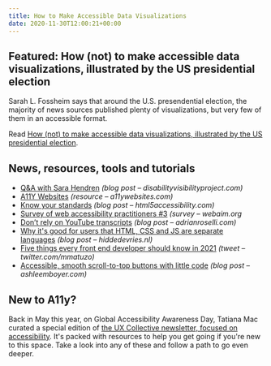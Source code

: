 ```yaml
---
title: How to Make Accessible Data Visualizations
date: 2020-11-30T12:00:21+00:00
---
```


## Featured: How (not) to make accessible data visualizations, illustrated by the US presidential election

Sarah L. Fossheim says that around the U.S. presendential election, the majority of news sources published plenty of visualizations, but very few of them in an accessible format.

Read [How (not) to make accessible data visualizations, illustrated by the US presidential election](https://fossheim.io/writing/posts/accessible-dataviz-us-elections/).

## News, resources, tools and tutorials

- [Q&A with Sara Hendren](https://disabilityvisibilityproject.com/2020/08/03/qa-with-sara-hendren/) *(blog post – disabilityvisibilityproject.com)*
- [A11Y Websites](https://www.a11ywebsites.com) *(resource – a11ywebsites.com)*
- [Know your standards](https://html5accessibility.com/stuff/2020/11/24/know-your-standards/) *(blog post – html5accessibility.com)*
- [Survey of web accessibility practitioners #3](https://webaim.org/projects/practitionersurvey3/) *(survey – webaim.org*
- [Don’t rely on YouTube transcripts](https://adrianroselli.com/2020/11/dont-rely-on-youtube-transcripts.html) *(blog post – adrianroselli.com)*
- [Why it's good for users that HTML, CSS and JS are separate languages](https://hiddedevries.nl/en/blog/2020-11-25-why-its-good-for-users-that-html-css-and-js-are-separate-languages) *(blog post – hiddedevries.nl)*
- [Five things every front end developer should know in 2021](https://twitter.com/mmatuzo/status/1330778441554288647) *(tweet – twitter.com/mmatuzo)*
- [Accessible, smooth scroll-to-top buttons with little code](https://ashleemboyer.com/accessible-smooth-scroll-to-top-buttons-with-little-code) *(blog post – ashleemboyer.com)*

## New to A11y?

Back in May this year, on Global Accessibility Awareness Day, Tatiana Mac curated a special edition of [the UX Collective newsletter, focused on accessibility](https://mailchi.mp/uxdesign/tatiana-mac-global-accessibility-day). It's packed with resources to help you get going if you're new to this space. Take a look into any of these and follow a path to go even deeper.
